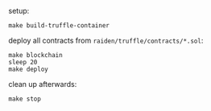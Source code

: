 setup:

    make build-truffle-container

deploy all contracts from `raiden/truffle/contracts/*.sol`:

    make blockchain
    sleep 20
    make deploy

clean up afterwards:
    
    make stop
